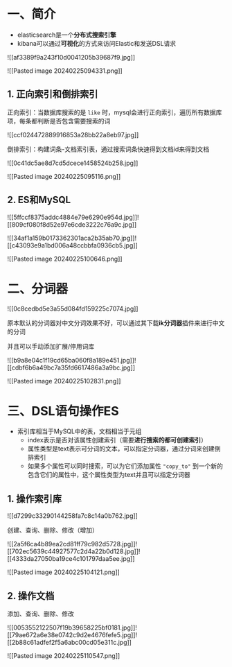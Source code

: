 # 一、简介

* elasticsearch是一个**分布式搜索引擎**
* kibana可以通过**可视化**的方式来访问Elastic和发送DSL请求

![[af3389f9a243f10d0041205b39687f9.jpg]]

![[Pasted image 20240225094331.png]]

## 1. 正向索引和倒排索引

正向索引：当数据库搜索的是 `like` 时，mysql会进行正向索引，遍历所有数据库项，每条都判断是否包含需要搜索的词

![[ccf024472889916853a28bb22a8eb97.jpg]]

倒排索引：构建词条-文档索引表，通过搜索词条快速得到文档id来得到文档

![[0c41dc5ae8d7cd5dcece1458524b258.jpg]]

![[Pasted image 20240225095116.png]]

## 2. ES和MySQL

![[5ffccf8375addc4884e79e6290e954d.jpg]]![[809cf080f8d52e97e6cde3222c76a9c.jpg]]

![[34af1a159b0173362301aca2b35ab70.jpg]]![[c43093e9a1bd006a48ccbbfa0936cb5.jpg]]

![[Pasted image 20240225100646.png]]

# 二、分词器

![[0c8cedbd5e3a55d084fd159225c7074.jpg]]

原本默认的分词器对中文分词效果不好，可以通过其下载**ik分词器**插件来进行中文的分词

并且可以手动添加扩展/停用词库

![[b9a8e04c1f19cd65ba060f8a189e451.jpg]]![[cdbf6b6a49bc7a35fd6617486a3a9bc.jpg]]

![[Pasted image 20240225102831.png]]

# 三、DSL语句操作ES

* 索引库相当于MySQL中的表，文档相当于元组
	* index表示是否对该属性创建索引（需要**进行搜索的都可创建索引**）
	* 属性类型是text表示可分词的文本，可以指定分词器，通过分词来创建倒排索引
	* 如果多个属性可以同时搜索，可以为它们添加属性 `"copy_to"` 到一个新的包含它们的属性中，这个属性类型为text并且可以指定分词器

## 1. 操作索引库

![[d7299c33290144258fa7c8c14a0b762.jpg]]

创建、查询、删除、修改（增加）

![[2a5f6ca4b89ea2cd81ff79c982d5728.jpg]]![[702ec5639c44927577c2d4a22b0d128.jpg]]![[4333da27050ba19ce4c101797daa5ee.jpg]]

![[Pasted image 20240225104121.png]]

## 2. 操作文档

添加、查询、删除、修改

![[0053552122507f19b39658225bf0181.jpg]]![[79ae672a6e38e0742c9d2e4676fefe5.jpg]]![[2b88c61adfef2f5a6abc00cd05e311c.jpg]]

![[Pasted image 20240225110547.png]]

